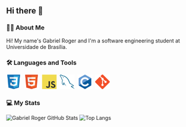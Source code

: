 ## Hi there 👋

### 🧑‍💻 About Me

Hi! My name's Gabriel Roger and I'm a software engineering student at Universidade de Brasília.


### 🛠️ Languages and Tools

<img src="https://raw.githubusercontent.com/devicons/devicon/master/icons/css3/css3-original.svg"  title="CSS3" alt="CSS" width="40" height="40"/>&nbsp;
<img src="https://raw.githubusercontent.com/devicons/devicon/master/icons/html5/html5-original.svg" title="HTML5" alt="HTML" width="40" height="40"/>&nbsp;
<img src="https://raw.githubusercontent.com/devicons/devicon/master/icons/javascript/javascript-original.svg" title="JavaScript" alt="JavaScript" width="40" height="40"/>&nbsp;
<img src="https://raw.githubusercontent.com/devicons/devicon/master/icons/mysql/mysql-original.svg" title="MySQL"  alt="MySQL" width="40" height="40"/>&nbsp;
<img src="https://raw.githubusercontent.com/devicons/devicon/master/icons/c/c-original.svg" title="C"  alt="C" width="40" height="40"/>&nbsp;
<img src="https://raw.githubusercontent.com/devicons/devicon/master/icons/git/git-original.svg" title="Git"  alt="Git" width="40" height="40"/>


### 💻 My Stats

![Gabriel Roger GitHub Stats](https://github-readme-stats.vercel.app/api?username=GabrielRoger07) 
![Top Langs](https://github-readme-stats.vercel.app/api/top-langs/?username=GabrielRoger07)
